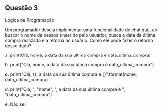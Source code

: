 

## Questão 3
Lógica de Programação

Um programador deseja implementar uma funcionalidade de chat que, ao buscar o nome da pessoa (inserido pelo usuário), busca a data da última compra realizada e a retorna ao usuário. Como ele pode fazer o retorno desse dado?

a. print(Olá, nome, a data da sua última compra é data_ultima_compra)

b. print("Olá, nome, a data da sua útima compra é data_ultima_compra")

**c.** print("Olá, {}, a data da sua última compra é {}".format(nome, data_ultima_compra)

d. print("Olá, ", "nome", ", a data da sua última compra é ", "data_ultima_compra")

e. Não sei




